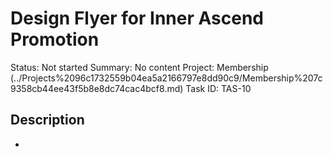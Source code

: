# Design Flyer for Inner Ascend Promotion

Status: Not started
Summary: No content
Project: Membership (../Projects%2096c1732559b04ea5a2166797e8dd90c9/Membership%207c9358cb44ee43f5b8e8dc74cac4bcf8.md)
Task ID: TAS-10

## Description

-